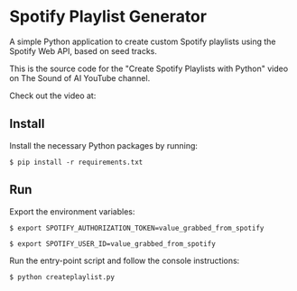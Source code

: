 # Spotify Playlist Generator
A simple Python application to create custom Spotify playlists using the Spotify Web API, based on seed tracks.

This is the source code for the "Create Spotify Playlists with Python" video on 
The Sound of AI YouTube channel.

Check out the video at: 

## Install
Install the necessary Python packages by running:

`$ pip install -r requirements.txt`

## Run
Export the environment variables:

`$ export SPOTIFY_AUTHORIZATION_TOKEN=value_grabbed_from_spotify`

`$ export SPOTIFY_USER_ID=value_grabbed_from_spotify`

Run the entry-point script and follow the console instructions:

`$ python createplaylist.py`




